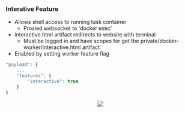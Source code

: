 ### Interative Feature

* Allows shell access to running task container
  * Proxied websocket to 'docker exec'
* interactive.html artifact redirects to website with terminal
  * Must be logged in and have scopes for get the private/docker-worker/interactive.html artifact
* Enabled by setting worker feature flag

```js
"payload": {
    ...
    "features": {
        "interactive": true
    }
}
```
<center>
<img
  src="slides/developer_workflow/images/interactive.png"
  style="border: none;"
/>
</center>
